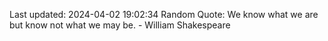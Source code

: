 Last updated: 2024-04-02 19:02:34
Random Quote: We know what we are but know not what we may be. - William Shakespeare